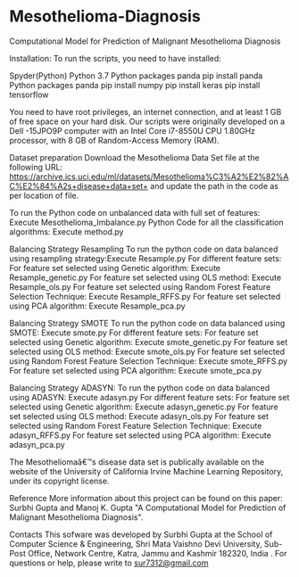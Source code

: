 # Mesothelioma-Diagnosis
Computational Model for Prediction of Malignant Mesothelioma Diagnosis 

Installation: To run the scripts, you need to have installed:

Spyder(Python) 
Python 3.7
Python packages panda
pip install panda
Python packages panda
pip install numpy
pip install keras
pip install tensorflow

You need to have root privileges, an internet connection, and at least 1 GB of free space on your hard disk.
Our scripts were originally developed on a Dell -15JPO9P computer with an Intel Core i7-8550U CPU 1.80GHz processor, with 8 GB of Random-Access Memory (RAM).

Dataset preparation Download the  Mesothelioma Data Set file at the following URL: https://archive.ics.uci.edu/ml/datasets/Mesothelioma%C3%A2%E2%82%AC%E2%84%A2s+disease+data+set+
and update the path in the code as per location of file.

To run the Python code on unbalanced data with full set of features: Execute Mesothelioma_Imbalance.py
Python Code for all the classification algorithms: Execute method.py

Balancing Strategy Resampling
To run the python code on data balanced using resampling strategy:Execute Resample.py
For different feature sets:
For feature set selected using Genetic algorithm: Execute Resample_genetic.py
For feature set selected using OLS method: Execute Resample_ols.py
For feature set selected using Random Forest Feature Selection Technique: Execute Resample_RFFS.py
For feature set selected using PCA algorithm: Execute Resample_pca.py

Balancing Strategy SMOTE
To run the python code on data balanced using SMOTE: Execute smote.py
For different feature sets: 
For feature set selected using Genetic algorithm: Execute smote_genetic.py
For feature set selected using OLS method: Execute smote_ols.py
For feature set selected using Random Forest Feature Selection Technique: Execute smote_RFFS.py
For feature set selected using PCA algorithm: Execute smote_pca.py

Balancing Strategy ADASYN: 
To run the python code on data balanced using ADASYN: Execute adasyn.py
For different feature sets: 
For feature set selected using Genetic algorithm: Execute adasyn_genetic.py
For feature set selected using OLS method: Execute adasyn_ols.py
For feature set selected using Random Forest Feature Selection Technique: Execute adasyn_RFFS.py
For feature set selected using PCA algorithm: Execute adasyn_pca.py

The Mesotheliomaâ€™s disease data set is publically available on the website of the University of California Irvine Machine Learning Repository, under its copyright license.

Reference
More information about this project can be found on this paper:
Surbhi Gupta and Manoj K. Gupta "A Computational Model for Prediction of Malignant Mesothelioma Diagnosis".

Contacts
This sofware was developed by Surbhi Gupta at the School of Computer Science & Engineering, Shri Mata Vaishno Devi University, Sub-Post Office,  Network Centre, Katra, Jammu and Kashmir 182320, India . 
For questions or help, please write to sur7312@gmail.com 
